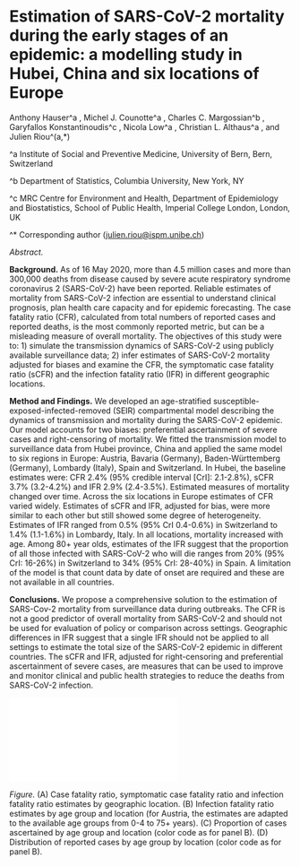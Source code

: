 # Estimation of SARS-CoV-2 mortality during the early stages of an epidemic: a modelling study in Hubei, China and six locations of Europe

Anthony Hauser^a , Michel J. Counotte^a , Charles C. Margossian^b , Garyfallos Konstantinoudis^c , Nicola Low^a ,
Christian L. Althaus^a , and Julien Riou^(a,*)

^a Institute of Social and Preventive Medicine, University of Bern, Bern, Switzerland

^b Department of Statistics, Columbia University, New York, NY

^c MRC Centre for Environment and Health, Department of Epidemiology and Biostatistics, School of Public Health, Imperial
College London, London, UK

^*
Corresponding author (julien.riou@ispm.unibe.ch)

*Abstract.* 

**Background.** As of 16 May 2020, more than 4.5 million cases and more than 300,000 deaths
from disease caused by severe acute respiratory syndrome coronavirus 2 (SARS-CoV-2) have
been reported. Reliable estimates of mortality from SARS-CoV-2 infection are essential to
understand clinical prognosis, plan health care capacity and for epidemic forecasting. The case
fatality ratio (CFR), calculated from total numbers of reported cases and reported deaths, is the
most commonly reported metric, but can be a misleading measure of overall mortality. The
objectives of this study were to: 1) simulate the transmission dynamics of SARS-CoV-2 using
publicly available surveillance data; 2) infer estimates of SARS-CoV-2 mortality adjusted for
biases and examine the CFR, the symptomatic case fatality ratio (sCFR) and the infection fatality
ratio (IFR) in different geographic locations.

**Method and Findings.** We developed an age-stratified susceptible-exposed-infected-removed
(SEIR) compartmental model describing the dynamics of transmission and mortality during
the SARS-CoV-2 epidemic. Our model accounts for two biases: preferential ascertainment of
severe cases and right-censoring of mortality. We fitted the transmission model to surveillance
data from Hubei province, China and applied the same model to six regions in Europe: Austria,
Bavaria (Germany), Baden-Württemberg (Germany), Lombardy (Italy), Spain and Switzerland.
In Hubei, the baseline estimates were: CFR 2.4% (95% credible interval [CrI]: 2.1-2.8%), sCFR
3.7% (3.2-4.2%) and IFR 2.9% (2.4-3.5%). Estimated measures of mortality changed over time.
Across the six locations in Europe estimates of CFR varied widely. Estimates of sCFR and IFR,
adjusted for bias, were more similar to each other but still showed some degree of heterogeneity.
Estimates of IFR ranged from 0.5% (95% CrI 0.4-0.6%) in Switzerland to 1.4% (1.1-1.6%) in
Lombardy, Italy. In all locations, mortality increased with age. Among 80+ year olds, estimates
of the IFR suggest that the proportion of all those infected with SARS-CoV-2 who will die ranges
from 20% (95% CrI: 16-26%) in Switzerland to 34% (95% CrI: 28-40%) in Spain. A limitation
of the model is that count data by date of onset are required and these are not available in all
countries.

**Conclusions.** We propose a comprehensive solution to the estimation of SARS-Cov-2 mortality
from surveillance data during outbreaks. The CFR is not a good predictor of overall mortality
from SARS-CoV-2 and should not be used for evaluation of policy or comparison across settings.
Geographic differences in IFR suggest that a single IFR should not be applied to all settings to
estimate the total size of the SARS-CoV-2 epidemic in different countries. The sCFR and IFR,
adjusted for right-censoring and preferential ascertainment of severe cases, are measures that can
be used to improve and monitor clinical and public health strategies to reduce the deaths from
SARS-CoV-2 infection.

![](figures_v3/fig4.pdf)


*Figure.*  (A) Case fatality ratio, symptomatic case fatality ratio and infection fatality ratio estimates by geographic
location. (B) Infection fatality ratio estimates by age group and location (for Austria, the estimates are adapted to
the available age groups from 0-4 to 75+ years). (C) Proportion of cases ascertained by age group and location
(color code as for panel B). (D) Distribution of reported cases by age group by location (color code as for panel B).
